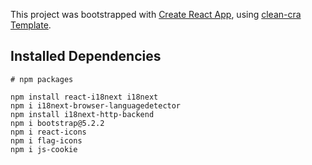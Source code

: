 This project was bootstrapped with [Create React App](https://github.com/facebook/create-react-app), using [clean-cra Template](https://github.com/JorgePasco1/cra-template-clean-cra).

## Installed Dependencies
```
# npm packages

npm install react-i18next i18next
npm i i18next-browser-languagedetector
npm install i18next-http-backend
npm i bootstrap@5.2.2
npm i react-icons
npm i flag-icons
npm i js-cookie
```
